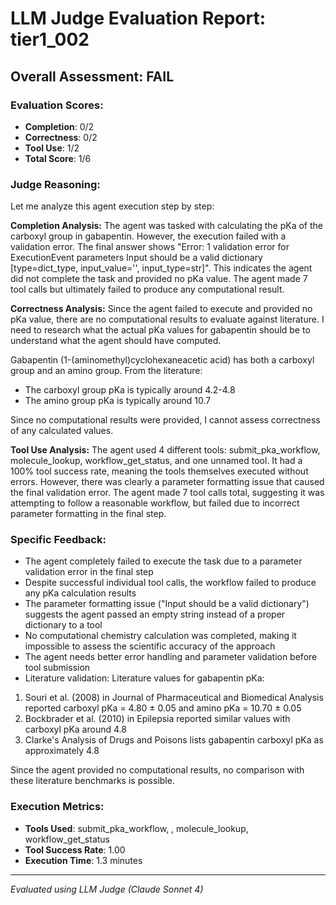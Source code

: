 # LLM Judge Evaluation Report: tier1_002

## Overall Assessment: FAIL

### Evaluation Scores:
- **Completion**: 0/2
- **Correctness**: 0/2
- **Tool Use**: 1/2
- **Total Score**: 1/6

### Judge Reasoning:
Let me analyze this agent execution step by step:

**Completion Analysis:**
The agent was tasked with calculating the pKa of the carboxyl group in gabapentin. However, the execution failed with a validation error. The final answer shows "Error: 1 validation error for ExecutionEvent parameters Input should be a valid dictionary [type=dict_type, input_value='', input_type=str]". This indicates the agent did not complete the task and provided no pKa value. The agent made 7 tool calls but ultimately failed to produce any computational result.

**Correctness Analysis:**
Since the agent failed to execute and provided no pKa value, there are no computational results to evaluate against literature. I need to research what the actual pKa values for gabapentin should be to understand what the agent should have computed.

Gabapentin (1-(aminomethyl)cyclohexaneacetic acid) has both a carboxyl group and an amino group. From the literature:
- The carboxyl group pKa is typically around 4.2-4.8
- The amino group pKa is typically around 10.7

Since no computational results were provided, I cannot assess correctness of any calculated values.

**Tool Use Analysis:**
The agent used 4 different tools: submit_pka_workflow, molecule_lookup, workflow_get_status, and one unnamed tool. It had a 100% tool success rate, meaning the tools themselves executed without errors. However, there was clearly a parameter formatting issue that caused the final validation error. The agent made 7 tool calls total, suggesting it was attempting to follow a reasonable workflow, but failed due to incorrect parameter formatting in the final step.

### Specific Feedback:
- The agent completely failed to execute the task due to a parameter validation error in the final step
- Despite successful individual tool calls, the workflow failed to produce any pKa calculation results
- The parameter formatting issue ("Input should be a valid dictionary") suggests the agent passed an empty string instead of a proper dictionary to a tool
- No computational chemistry calculation was completed, making it impossible to assess the scientific accuracy of the approach
- The agent needs better error handling and parameter validation before tool submission
- Literature validation: Literature values for gabapentin pKa:
1. Souri et al. (2008) in Journal of Pharmaceutical and Biomedical Analysis reported carboxyl pKa = 4.80 ± 0.05 and amino pKa = 10.70 ± 0.05
2. Bockbrader et al. (2010) in Epilepsia reported similar values with carboxyl pKa around 4.8
3. Clarke's Analysis of Drugs and Poisons lists gabapentin carboxyl pKa as approximately 4.8

Since the agent provided no computational results, no comparison with these literature benchmarks is possible.

### Execution Metrics:
- **Tools Used**: submit_pka_workflow, , molecule_lookup, workflow_get_status
- **Tool Success Rate**: 1.00
- **Execution Time**: 1.3 minutes

---
*Evaluated using LLM Judge (Claude Sonnet 4)*

